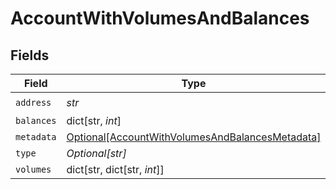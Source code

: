# AccountWithVolumesAndBalances


## Fields

| Field                                                                                                           | Type                                                                                                            | Required                                                                                                        | Description                                                                                                     | Example                                                                                                         |
| --------------------------------------------------------------------------------------------------------------- | --------------------------------------------------------------------------------------------------------------- | --------------------------------------------------------------------------------------------------------------- | --------------------------------------------------------------------------------------------------------------- | --------------------------------------------------------------------------------------------------------------- |
| `address`                                                                                                       | *str*                                                                                                           | :heavy_check_mark:                                                                                              | N/A                                                                                                             | users:001                                                                                                       |
| `balances`                                                                                                      | dict[str, *int*]                                                                                                | :heavy_minus_sign:                                                                                              | N/A                                                                                                             |                                                                                                                 |
| `metadata`                                                                                                      | [Optional[AccountWithVolumesAndBalancesMetadata]](../../models/shared/accountwithvolumesandbalancesmetadata.md) | :heavy_minus_sign:                                                                                              | N/A                                                                                                             |                                                                                                                 |
| `type`                                                                                                          | *Optional[str]*                                                                                                 | :heavy_minus_sign:                                                                                              | N/A                                                                                                             | virtual                                                                                                         |
| `volumes`                                                                                                       | dict[str, dict[str, *int*]]                                                                                     | :heavy_minus_sign:                                                                                              | N/A                                                                                                             |                                                                                                                 |